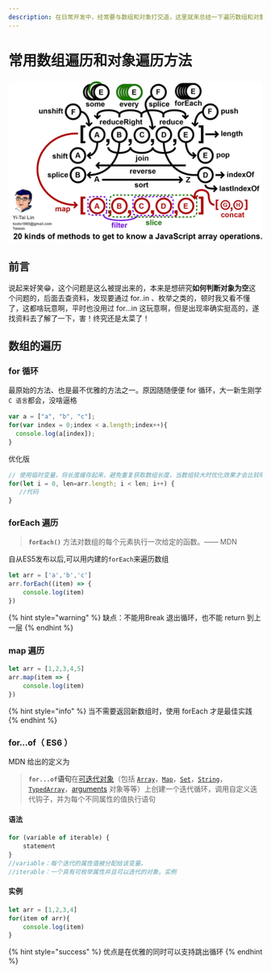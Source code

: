 ```yaml
---
description: 在日常开发中，经常要与数组和对象打交道，这里就来总结一下遍历数组和对象的一些方法
---
```


# 常用数组遍历和对象遍历方法

###  

![20 &#x79CD;&#x6570;&#x7EC4;&#x64CD;&#x4F5C;&#x65B9;&#x6CD5;](../.gitbook/assets/image%20%284%29.png)

## 前言

 说起来好笑😁，这个问题是这么被提出来的，本来是想研究**如何判断对象为空**这个问题的，后面去查资料，发现要通过 for..in 、枚举之类的，顿时我又看不懂了，这都啥玩意啊，平时也没用过 for...in 这玩意啊，但是出现率确实挺高的，遂找资料去了解了一下，害！终究还是太菜了！

##  数组的遍历

###  for 循环

 最原始的方法、也是最不优雅的方法之一。原因随随便便 for 循环，大一新生刚学 `C 语言`都会，没啥逼格

```javascript
var a = ["a", "b", "c"];
for(var index = 0;index < a.length;index++){
  console.log(a[index]);
}
```

优化版

```javascript
// 使用临时变量，将长度缓存起来，避免重复获取数组长度，当数组较大时优化效果才会比较明显。
for(let i = 0, len=arr.length; i < len; i++) {
   //代码
}

```

###  forEach 遍历

> **`forEach()`** 方法对数组的每个元素执行一次给定的函数。—— MDN

 自从ES5发布以后,可以用内建的`forEach`来遍历数组

```javascript
let arr = ['a','b','c']
arr.forEach((item) => {
    console.log(item)
})
```

{% hint style="warning" %}
缺点：不能用Break 退出循环，也不能 return 到上一层
{% endhint %}

###  map 遍历

```javascript
let arr = [1,2,3,4,5]
arr.map(item => {
    console.log(item)
})
```

{% hint style="info" %}
当不需要返回新数组时，使用 forEach 才是最佳实践
{% endhint %}

### for...of（ ES6 ）

MDN 给出的定义为

> **`for...of`语句**在[可迭代对象](https://developer.mozilla.org/zh-CN/docs/Web/JavaScript/Guide/iterable)（包括 [`Array`](https://developer.mozilla.org/zh-CN/docs/Web/JavaScript/Reference/Array)，[`Map`](https://developer.mozilla.org/zh-CN/docs/Web/JavaScript/Reference/Map)，[`Set`](https://developer.mozilla.org/zh-CN/docs/Web/JavaScript/Reference/Global_Objects/Set)，[`String`](https://developer.mozilla.org/zh-CN/docs/Web/JavaScript/Reference/String)，[`TypedArray`](https://developer.mozilla.org/zh-CN/docs/Web/JavaScript/Reference/Global_Objects/TypedArray)，[arguments](https://developer.mozilla.org/en-US/docs/Web/JavaScript/Reference/Functions_and_function_scope/arguments) 对象等等）上创建一个迭代循环，调用自定义迭代钩子，并为每个不同属性的值执行语句

####  语法

```javascript
for (variable of iterable) {
    statement
}
//variable：每个迭代的属性值被分配给该变量。
//iterable：一个具有可枚举属性并且可以迭代的对象。实例
```

####  实例

```javascript
let arr = [1,2,3,4]
for(item of arr){
    console.log(item)
}
```

{% hint style="success" %}
优点是在优雅的同时可以支持跳出循环
{% endhint %}

